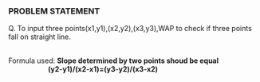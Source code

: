 ### PROBLEM STATEMENT

Q. To input three points(x1,y1),(x2,y2),(x3,y3),WAP to check if three points fall on straight line.

<br>Formula used:  **Slope determined by two points shoud be equal
               <br> &nbsp;  &nbsp;  &nbsp;  &nbsp;  &nbsp;  &nbsp;  &nbsp;  &nbsp;  &nbsp;  &nbsp;  &nbsp;  &nbsp; (y2-y1)/(x2-x1)=(y3-y2)/(x3-x2)**
	   
